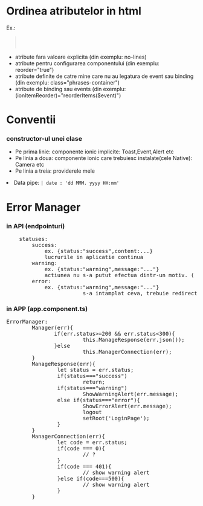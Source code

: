 <h1>Ordinea atributelor in html </h1>
<p>Ex.:<blockquote>
  <pre>
    <code> <ion-list no-lines reorder="true" class="phrases-container" (ionItemReorder)="reorderItems($event)"></code>
  </pre>
</blockquote> </p>
<ul>
	<li> atribute fara valoare explicita (din exemplu: no-lines)</li>
	<li> atribute pentru configurarea componentului (din exemplu: reorder="true")</li>
	<li> atribute definite de catre mine care nu au legatura de event sau binding (din exemplu: class="phrases-container")</li>
	<li> atribute de binding sau events (din exemplu: (ionItemReorder)="reorderItems($event)")</li>
</ul>
<h1>Conventii</h1>
<h3>constructor-ul unei clase</h3>
<ul>
        <li>Pe prima linie: componente ionic implicite: Toast,Event,Alert etc</li>
        <li>Pe linia a doua: componente ionic care trebuiesc instalate(cele Native): Camera etc</li>
        <li>Pe linia a treia: providerele mele </li>
</ul>
<li> Data pipe: <code>| date : 'dd MMM. yyyy HH:mm'</code></li>
<h1>Error Manager</h1>
<h3>in API (endpointuri)</h3>
<pre>
	statuses:
		success:
			ex. {status:"success",content:...}
			lucrurile in aplicatie continua
		warning:
			ex. {status:"warning",message:"..."}
			actiunea nu s-a putut efectua dintr-un motiv. ( message-ul va contine motivul )	
		error:
			ex. {status:"warning",message:"..."}
                        s-a intamplat ceva, trebuie redirectionat catre pagina de logare
</pre>
<h3>in APP (app.component.ts)</h3>
<pre>
ErrorManager:
        Manager(err){
               if(err.status>=200 && err.status<300){
                        this.ManageResponse(err.json());
               }else
                        this.ManagerConnection(err);
        }
        ManageResponse(err){
                let status = err.status;
                if(status==="success")
                        return;
                if(status==="warning")
                        ShowWarningAlert(err.message);
                else if(status==="error"){
                        ShowErrorAlert(err.message);
                        logout
                        setRoot('LoginPage');
                }
        }
        ManagerConnection(err){
                let code = err.status;
                if(code === 0){
                        // ?
                }
                if(code === 401){
                        // show warning alert
                }else if(code===500){
                        // show warning alert
                }
        }
</pre>